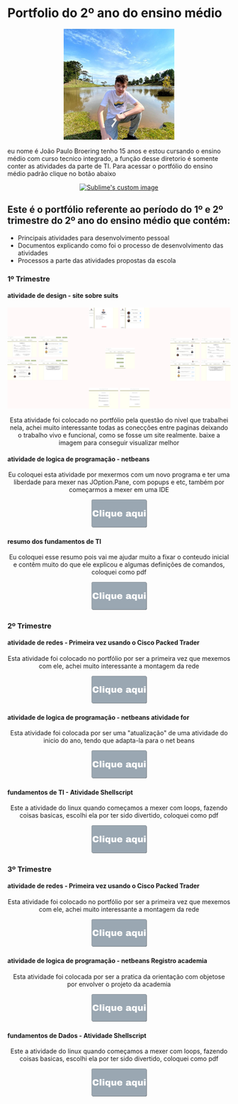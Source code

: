 # Portfolio do 2º ano do ensino médio
<p align="center">
 <img src="imagens/eu.jpeg" width="250">
</p>
eu nome é João Paulo Broering tenho 15 anos e estou cursando o ensino médio com curso tecnico integrado, a função desse diretorio é somente conter as atividades da parte de TI. Para acessar o portfólio do ensino médio padrão clique no botão abaixo

<p align="center">
 <a href="https://sites.google.com/view/portfolio-joao-paulo-broering/in%C3%ADcio"><img src="imagens/Portfólio (1).png" width="250" alt="Sublime's custom image"></a>
</p>

## Este é o portfólio referente ao período do 1º e 2º trimestre do 2º ano do ensino médio que contém:
* Principais atividades para desenvolvimento pessoal
* Documentos explicando como foi o processo de desenvolvimento das atividades
* Processos a parte das atividades propostas da escola

### 1º Trimestre

#### atividade de design - site sobre suits

<p align="center">
 <img src="design/Suits site.png" width="750">
</p>
<p align="center">
  Esta atividade foi colocado no portfólio pela questão do nivel que trabalhei nela, achei muito interessante todas as conecções entre paginas deixando o trabalho vivo e funcional, como se fosse um site realmente. baixe a imagem para conseguir visualizar melhor
</p>

#### atividade de logica de programação - netbeans

<p align="center">
  Eu coloquei esta atividade por mexermos com um novo programa e ter uma liberdade para mexer nas JOption.Pane, com popups e etc, também por começarmos a mexer em uma IDE
</p>
<p align="center">
 <a href="fundamento_de_ti/JOptionPane.java"><img src="imagens/Clique aqui.png" width="125"></a>
</p>

#### resumo dos fundamentos de TI

<p align="center">
 Eu coloquei esse resumo pois vai me ajudar muito a fixar o conteudo inicial e contêm muito do que ele explicou e algumas definições de comandos, coloquei como pdf
</p>
<p align="center">
 <a href="fundamento_de_ti/Reviso.pdf"><img src="imagens/Clique aqui.png" width="125"></a>
</p>

### 2º Trimestre

#### atividade de redes - Primeira vez usando o Cisco Packed Trader

<p align="center">
  Esta atividade foi colocado no portfólio por ser a primeira vez que mexemos com ele, achei muito interessante a montagem da rede
</p>
<p align="center">
 <a href="Fundamentos_de_redes/trabalho.pkt"><img src="imagens/Clique aqui.png" width="125"></a>
</p>

#### atividade de logica de programação - netbeans atividade for

<p align="center">
  Esta atividade foi colocada por ser uma "atualização" de uma atividade do inicio do ano, tendo que adapta-la para o net beans
</p>
<p align="center">
 <a href="logica_computacional/atvdd_for.zip"><img src="imagens/Clique aqui.png" width="125"></a>
</p>

#### fundamentos de TI - Atividade Shellscript

<p align="center">
 Este a atividade do linux quando começamos a mexer com loops, fazendo coisas basicas, escolhi ela por ter sido divertido, coloquei como pdf
</p>
<p align="center">
 <a href="fundamento_de_ti/shellscript.pdf"><img src="imagens/Clique aqui.png" width="125"></a>
</p>

### 3º Trimestre

#### atividade de redes - Primeira vez usando o Cisco Packed Trader

<p align="center">
  Esta atividade foi colocado no portfólio por ser a primeira vez que mexemos com ele, achei muito interessante a montagem da rede
</p>
<p align="center">
 <a href="Fundamentos_de_redes/trabalho.pkt"><img src="imagens/Clique aqui.png" width="125"></a>
</p>

#### atividade de logica de programação - netbeans Registro academia

<p align="center">
  Esta atividade foi colocada por ser a pratica da orientação com objetose por envolver o projeto da academia
</p>
<p align="center">
 <a href="logica_computacional/academiacadastro.zip"><img src="imagens/Clique aqui.png" width="125"></a>
</p>

#### fundamentos de Dados - Atividade Shellscript

<p align="center">
 Este a atividade do linux quando começamos a mexer com loops, fazendo coisas basicas, escolhi ela por ter sido divertido, coloquei como pdf
</p>
<p align="center">
 <a href="fundamento_de_ti/shellscript.pdf"><img src="imagens/Clique aqui.png" width="125"></a>
</p>
